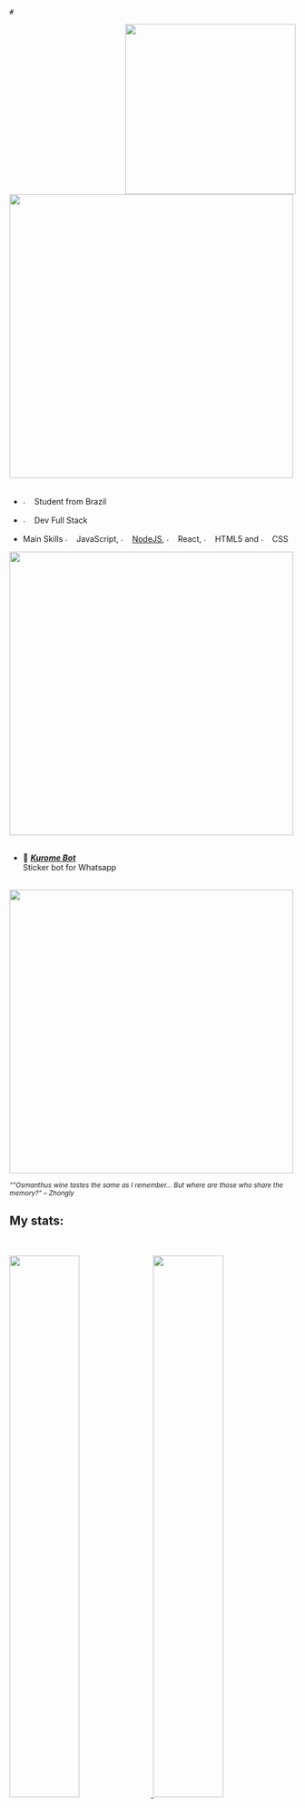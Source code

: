     #
<div>
<img src="https://cdn.discordapp.com/attachments/1125896706970636388/1129149819328413886/Group_1.png" width="300" align="right" border-radius="30px"/>
<br/>
<img src="https://cdn.discordapp.com/attachments/1125896706970636388/1129149126693638345/Untitled_1.png" width="500" />
<br/>
<br/>
  
- <img src="https://cdn.discordapp.com/attachments/1129157435865698425/1129157536457703564/3022562.png" alt="." width="16" height="16"/> Student from Brazil  
- <img src="https://cdn.discordapp.com/attachments/1129157435865698425/1129158738046095390/1024px-Circle-icons-dev.png" alt="." width="16" height="16"/> Dev Full Stack 

- Main Skills <img src="https://cdn.discordapp.com/emojis/620827756653051914.png" alt="." width="16" height="16"/> JavaScript, <img src="https://cdn.discordapp.com/emojis/932559343600156674.png?size=20" alt="." width="16" height="16"/> [NodeJS](https://nodejs.org/), <img src="https://cdn.discordapp.com/attachments/1129157435865698425/1129159756314054716/logo-react-icon.png" alt="." width="16" height="16"/> React, <img src="https://cdn.discordapp.com/attachments/1129157435865698425/1129160404363382844/1532556.png" alt="." width="16" height="16"/> HTML5 and <img src="https://cdn.discordapp.com/attachments/1129157435865698425/1129160525956268042/732190.png" alt="." width="16" height="16"/> CSS


<img src="https://cdn.discordapp.com/attachments/1129157435865698425/1129162701097140244/Mask_group.png" width="500" />
<br/>
<br/>
  
- 📗 [***Kurome Bot***](https://github.com/KaykSilva/kuromee) <br/>
  Sticker bot for Whatsapp


<br/>
<img src="https://cdn.discordapp.com/attachments/820557032016969751/1056419021110661210/herrscher-of-human-ego-elysia.gif" width="500" /><br/>

<sub>  *“"Osmanthus wine tastes the same as I remember... But where are those who share the memory?” – Zhongly* </sub>
</div>


## My stats:

<br/>
<p align="left">
  <a href="/">
  <img width="49.5%" src="https://github-readme-stats.vercel.app/api?username=KaykSilva&theme=dracula&show_icons=true" />
    <img width="49.5%" src="https://github-readme-streak-stats.herokuapp.com/?user=KaykSilva&theme=dracula&hide_border=true" />
  </a>
</p>
<br>

## Commits

![github contribution grid snake animation](https://raw.githubusercontent.com/KaykSilva/KaykSilva/output/github-contribution-grid-snake-dark.svg#gh-dark-mode-only)![github contribution grid snake animation](https://raw.githubusercontent.com/KaykSilva/KaykSilva/output/github-contribution-grid-snake.svg#gh-light-mode-only)



## Thanks for reading ❤️

![:aikocount](https://count.getloli.com/get/@KaykSilva?theme=rule34)

